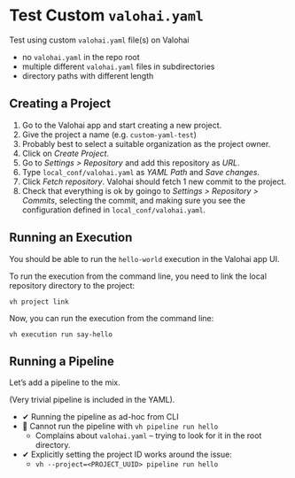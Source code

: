 # Test Custom `valohai.yaml`

Test using custom `valohai.yaml` file(s) on Valohai

- no `valohai.yaml` in the repo root
- multiple different `valohai.yaml` files in subdirectories
- directory paths with different length

## Creating a Project

1. Go to the Valohai app and start creating a new project.
2. Give the project a name (e.g. `custom-yaml-test`)
3. Probably best to select a suitable organization as the project owner.
4. Click on _Create Project_.
5. Go to _Settings > Repository_ and add this repository as _URL_.
6. Type `local_conf/valohai.yaml` as _YAML Path_ and _Save changes_.
7. Click _Fetch repository_. Valohai should fetch 1 new commit to the project.
8. Check that everything is ok by goingo to _Settings > Repository > Commits_, selecting the commit, and making sure you see the configuration defined in `local_conf/valohai.yaml`.

## Running an Execution

You should be able to run the `hello-world` execution in the Valohai app UI.

To run the execution from the command line, you need to link the local repository directory to the project:

```shell
vh project link
```

Now, you can run the execution from the command line:

```shell
vh execution run say-hello
```

## Running a Pipeline

Let’s add a pipeline to the mix.

(Very trivial pipeline is included in the YAML).

- ✔︎ Running the pipeline as ad-hoc from CLI
- 🚫 Cannot run the pipeline with `vh pipeline run hello`
  - Complains about `valohai.yaml` – trying to look for it in the root directory.
- ✔︎ Explicitly setting the project ID works around the issue:
  - `vh --project=<PROJECT_UUID> pipeline run hello`
